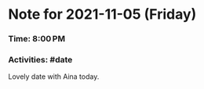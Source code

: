 # Note for 2021-11-05 (Friday)
### Time: 8:00 PM
### Activities: #date

Lovely date with Aina today.
